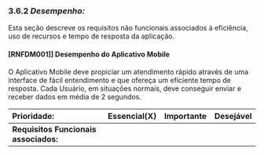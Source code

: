 ### 3.6.2 _**Desempenho:**_

Esta seção descreve os requisitos não funcionais associados à eficiência, uso de recursos e tempo de resposta da aplicação.

#### \[RNFDM001\]\] Desempenho do Aplicativo Mobile

O Aplicativo Mobile deve propiciar um atendimento rápido através de uma interface de fácil entendimento e que ofereça um eficiente tempo de resposta. Cada Usuário, em situações normais, deve conseguir enviar e receber dados em média de 2 segundos.

| **Prioridade:** | Essencial\(X\) | Importante | Desejável |
| :--- | :--- | :--- | :--- |
| **Requisitos Funcionais associados:** |  |  |  |



